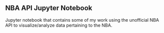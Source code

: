 ## NBA API Jupyter Notebook
Jupyter notebook that contains some of my work using the unofficial NBA API to visualize/analyze data pertaining to the NBA.
